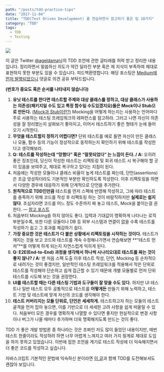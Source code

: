 ```yaml
---
path: "/posts/tdd-practice-tips"
date: "2017-11-04"
title: "TDD(Test Driven Development) 를 연습하면서 참고하기 좋은 팁 10가지"
category: "TDD"
tags:
  - TDD
  - Testing
---
```


![](https://cdn-images-1.medium.com/max/1600/1*jFw7ZZMoVcsEYM_fS33DBA.gif)

이 글은 Twitter [@ageldama](https://twitter.com/ageldama)님의 TDD 조언에 관한 글타래를 허락 받고 정리한 내용입니다. 정리하면서 말씀하신 의도가 약간 달라진 부분 혹은 제 지식이 부족하여 제대로 표현하지 못한 부분도 있을 수 있습니다. 피드백환영합니다. 해당 포스팅은 [Medium에 먼저 발행되었으니](https://medium.com/@devRinae/tdd-test-driven-development-%EB%A5%BC-%EC%97%B0%EC%8A%B5%ED%95%98%EB%A9%B4%EC%84%9C-%EC%B0%B8%EA%B3%A0%ED%95%98%EA%B8%B0-%EC%A2%8B%EC%9D%80-%ED%8C%81-10%EA%B0%80%EC%A7%80-d8cf46ae1806) 댓글로 의견 공유 부탁드립니다.

**(번호가 중요도 혹은 순서를 나타내지 않습니다)**

1.  **유닛 테스트를 한다면 테스트할 주제와 대상 클래스를 정하고, 대상 클래스가 사용하는 의존성(패키지일 수도 있고 특정 함수일 수도있겠지요)들은 Mock이나 Stub으로 만든다.** [(Mock과 Stub이란?)](https://stackoverflow.com/questions/3459287/whats-the-difference-between-a-mock-stub) Mocking을 어떻게 하는지는 사용하는 언어마다 주로 사용하는 테스팅 프레임워크의 레퍼런스를 참고하라. 그러고 나면 자신이 의존성을 잘 정리했는지 살펴보기 좋아지고, 이어서 테스트하기 좋은 형태가 눈에 들어오기 시작한다.
2.  **무엇을 테스트할지 정하기 어렵다면?** 단위 테스트를 예로 들면 자신이 만든 클래스나 모듈, 함수 등의 기능이 정상적으로 동작하는지 확인하기 위해 테스트를 작성한다고 생각해보라.
3.  **Q: 테스트를 작성하는데 “망했다” 혹은 “잘못되었다” 는 느낌이 든다. / A:** 오히려 좋은 징조인데, 당신이 작성한 테스트는 리팩토링 및 회귀 테스트 시 복구해야 할 곳이 있음을 보여주고, 제대로 복구하고 있다는 지침이 된다.
4.  처음에는 작성한 모듈이나 클래스 비율이 높게 테스트를 짜는데, 단언(assertions)은 조금 엉성하더라도 기본적인 부분만 확인하도록 작성한다. 이후 리팩토링을 하면서 다양한 경우에 대응하기 위해 단계적으로 단언을 추가한다.
5.  **원칙적으로 TDD인만큼** 테스트를 먼저 스펙에 반영해 작성하고, 그에 따라 테스트를 충족하기 위해 코드를 작성 후 리팩토링 하는 것이 바람직하지만 **실제로는 쉽지 않다**. 초심자라면 코드를 어느 정도 수준까지 짜 놓고 테스트, Mock을 붙이는걸 권한다. — [참고 포스트](https://emaren84.github.io/posts/how-do-you-take-an-app-from-no-tests-to-tdd-kor)
6.  처음부터 Mocking을 하지 않아도 좋다. 입력과 기대값이 명확하게 나타나는 로직 부분일수록, 또한 다른 모듈이나 DB 등 외부 시스템과 연결이 없을 수록 테스트를 작성하기 쉽고 그 효과를 체감하기 쉽다.
7.  **가장 중요한 것은 테스트가 다 붙은 상황에서 리팩토링을 시작하는 것이다.** 테스트가 깨지는 것을 보고 코드와 테스트를 계속 수정해나가면서 연습해보면 **“테스트 먼저”**를 어떻게 하게 되는지 자연스럽게 익히게 된다.
8.  **Q: E2E(End-to-End) 과정을 생각해서 하나씩 시나리오대로 테스트를 짜는 것이 좋지 않나? / A:** 맨 처음 스펙 도출 이후 테스트 작성, 단언, Mocking 등 순차적으로 내려가는 것이 좋겠지만, 일반적인 테스팅 프레임워크를 적용해서 작은 단위로 테스트를 작성해야 단순하고 쉽게 접근할 수 있기 때문에 개별 모듈별로 먼저 단위 테스트를 시도해 보는 것을 권장한다.
9.  **UI를 테스트할 때는 다른 테스팅 기법과 도구들이 잘 맞을 수도 있다.** 하지만 UI 테스트나 일반 테스트 모두 공통적으로 테스트를 **어떻게든** 만들기 위해 노력하고, 테스트 기법 및 테스트에 맞게 자신의 코드를 생각해야 한다.
10.  **테스트 커버리지는 모듈 단위로, 단언은 세세하게.** 테스트하고자 하는 모듈의 테스트 골격을 먼저 잡아 놓으면, 이를 기반으로 더 세세한 고려 사항을 쉽게 떠올릴 수 있다. 처음부터 모든 경우를 명확하게 나열할 수 있다면 좋지만 현실적으로 변경 사항이나 버그가 나올 때마다 추가하며 더욱 명확해지도록 만드는 것이 좋다.

TDD 가 좋은 개발 방법론 중 하나라는 것은 초짜인 저도 많이 들었던 내용이지만, 매번 테스트 한줄이라도 작성하려 하면 너무 어렵게 느껴지고 여러 가지 핑계로 제대로 도입을 하지 못하고 있었습니다. 이번에 접한 조언을 계기로 테스트 작성에 더 익숙해지면서 더 좋은 코드를 작성하고 싶습니다.

자바스크립트 기본적인 문법에 익숙하신 분이라면 [이 글](https://github.com/dwyl/learn-tdd)과 함께 TDD를 도전해보셔도 괜찮아 보입니다.
